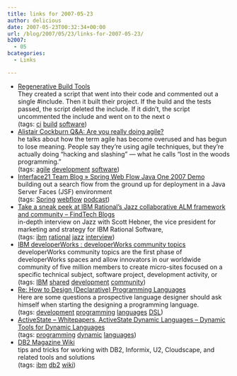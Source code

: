 ```yaml
---
title: links for 2007-05-23
author: delicious
date: 2007-05-23T00:32:34+00:00
url: /blog/2007/05/23/links-for-2007-05-23/
b2007:
  - 05
bcategories:
  - Links

---
```

  * <div>
      <a href="http://www.artima.com/weblogs/viewpost.jsp?thread=205641">Regenerative Build Tools</a>
    </div>
    
    <div>
      They created a script that went into their code and commented out a single #include. Then it built their project. If the build and the tests passed, the script deleted the include. If it didn&#8217;t, the script uncommented the include and went on to the next o
    </div>
    
    <div>
      (tags: <a href="http://del.icio.us/frodenas/ci">ci</a> <a href="http://del.icio.us/frodenas/build">build</a> <a href="http://del.icio.us/frodenas/software">software</a>)
    </div>

  * <div>
      <a href="http://www.theserverside.com/news/thread.tss?thread_id=45497">Alistair Cockburn Q&A: Are you really doing agile?</a>
    </div>
    
    <div>
      he talks about how the term agile has become overused and has begun to lose meaning. People say they&#8217;re using agile techniques, but they&#8217;re actually doing &#8220;hacking and slashing&#8221; &#8212; what he calls &#8220;lost in the woods programming.&#8221;
    </div>
    
    <div>
      (tags: <a href="http://del.icio.us/frodenas/agile">agile</a> <a href="http://del.icio.us/frodenas/development">development</a> <a href="http://del.icio.us/frodenas/software">software</a>)
    </div>

  * <div>
      <a href="http://blog.interface21.com/main/2007/05/18/spring-web-flow-java-one-2007-demo/">Interface21 Team Blog » Spring Web Flow Java One 2007 Demo</a>
    </div>
    
    <div>
      building out a search flow from the ground up for deployment in a Java Server Faces (JSF) environment
    </div>
    
    <div>
      (tags: <a href="http://del.icio.us/frodenas/Spring">Spring</a> <a href="http://del.icio.us/frodenas/webflow">webflow</a> <a href="http://del.icio.us/frodenas/podcast">podcast</a>)
    </div>

  * <div>
      <a href="http://www.findtechblogs.com/default.asp?item=606180">Take a sneak peek at IBM Rational&#8217;s Jazz collaborative ALM framework and community &#8211; FindTech Blogs</a>
    </div>
    
    <div>
      in-depth interview on Jazz with Scott Hebner, the vice president for marketing and strategy for IBM Rational Software,
    </div>
    
    <div>
      (tags: <a href="http://del.icio.us/frodenas/ibm">ibm</a> <a href="http://del.icio.us/frodenas/rational">rational</a> <a href="http://del.icio.us/frodenas/jazz">jazz</a> <a href="http://del.icio.us/frodenas/interview">interview</a>)
    </div>

  * <div>
      <a href="http://www-128.ibm.com/developerworks/spaces">IBM developerWorks : developerWorks community topics</a>
    </div>
    
    <div>
      developerWorks community topics are the first phase of developerWorks spaces and allow innovators in our worldwide community of five million members to create micro-sites focused on a specific technical subject, software project, development activity, or
    </div>
    
    <div>
      (tags: <a href="http://del.icio.us/frodenas/IBM">IBM</a> <a href="http://del.icio.us/frodenas/shared">shared</a> <a href="http://del.icio.us/frodenas/development">development</a> <a href="http://del.icio.us/frodenas/community">community</a>)
    </div>

  * <div>
      <a href="http://people.csail.mit.edu/gregs/ll1-discuss-archive-html/msg04323.html">Re: How to Design (Declarative) Programming Languages</a>
    </div>
    
    <div>
      Here are some questions a prospective language designer should ask himself when starting the designing a programming language.
    </div>
    
    <div>
      (tags: <a href="http://del.icio.us/frodenas/development">development</a> <a href="http://del.icio.us/frodenas/programming">programming</a> <a href="http://del.icio.us/frodenas/languages">languages</a> <a href="http://del.icio.us/frodenas/DSL">DSL</a>)
    </div>

  * <div>
      <a href="http://activestate.com/Company/NewsRoom/whitepapers_ADL.plex">ActiveState &#8211; Whitepapers, ActiveState Dynamic Languages &#8211; Dynamic Tools for Dynamic Languages</a>
    </div>
    
    <div>
      (tags: <a href="http://del.icio.us/frodenas/programming">programming</a> <a href="http://del.icio.us/frodenas/dynamic">dynamic</a> <a href="http://del.icio.us/frodenas/languages">languages</a>)
    </div>

  * <div>
      <a href="http://db2mag.stikipad.com/main/">DB2 Magazine Wiki</a>
    </div>
    
    <div>
      tips and tricks for working with DB2, Informix, U2, Cloudscape, and related tools and solutions
    </div>
    
    <div>
      (tags: <a href="http://del.icio.us/frodenas/ibm">ibm</a> <a href="http://del.icio.us/frodenas/db2">db2</a> <a href="http://del.icio.us/frodenas/wiki">wiki</a>)
    </div>